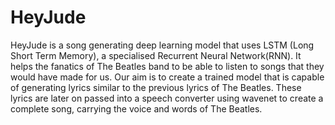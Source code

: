 # HeyJude

HeyJude is a song generating deep learning model that uses LSTM (Long Short Term Memory), a specialised Recurrent Neural Network(RNN). It helps the fanatics of The Beatles band to be able to listen to songs that they would have made for us.
Our aim is to create a trained model that is capable of generating lyrics similar to the previous lyrics of The Beatles. These lyrics are later on passed into a speech converter using wavenet to create a complete song, carrying the voice and words of The Beatles. 


